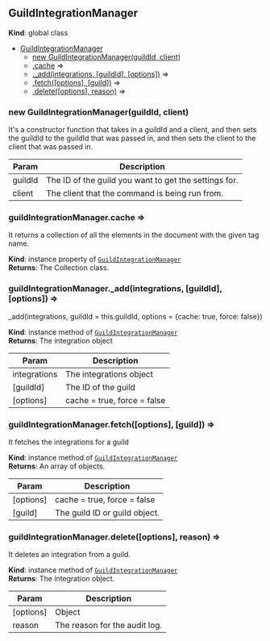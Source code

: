 <a name="GuildIntegrationManager"></a>

## GuildIntegrationManager
**Kind**: global class  

* [GuildIntegrationManager](#GuildIntegrationManager)
    * [new GuildIntegrationManager(guildId, client)](#new_GuildIntegrationManager_new)
    * [.cache](#GuildIntegrationManager+cache) ⇒
    * [._add(integrations, [guildId], [options])](#GuildIntegrationManager+_add) ⇒
    * [.fetch([options], [guild])](#GuildIntegrationManager+fetch) ⇒
    * [.delete([options], reason)](#GuildIntegrationManager+delete) ⇒

<a name="new_GuildIntegrationManager_new"></a>

### new GuildIntegrationManager(guildId, client)
It's a constructor function that takes in a guildId and a client, and then sets the guildId to theguildId that was passed in, and then sets the client to the client that was passed in.


| Param | Description |
| --- | --- |
| guildId | The ID of the guild you want to get the settings for. |
| client | The client that the command is being run from. |

<a name="GuildIntegrationManager+cache"></a>

### guildIntegrationManager.cache ⇒
It returns a collection of all the elements in the document with the given tag name.

**Kind**: instance property of [<code>GuildIntegrationManager</code>](#GuildIntegrationManager)  
**Returns**: The Collection class.  
<a name="GuildIntegrationManager+_add"></a>

### guildIntegrationManager.\_add(integrations, [guildId], [options]) ⇒
_add(integrations, guildId = this.guildId, options = {cache: true, force: false})

**Kind**: instance method of [<code>GuildIntegrationManager</code>](#GuildIntegrationManager)  
**Returns**: The integration object  

| Param | Description |
| --- | --- |
| integrations | The integrations object |
| [guildId] | The ID of the guild |
| [options] | cache = true, force = false |

<a name="GuildIntegrationManager+fetch"></a>

### guildIntegrationManager.fetch([options], [guild]) ⇒
It fetches the integrations for a guild

**Kind**: instance method of [<code>GuildIntegrationManager</code>](#GuildIntegrationManager)  
**Returns**: An array of objects.  

| Param | Description |
| --- | --- |
| [options] | cache = true, force = false |
| [guild] | The guild ID or guild object. |

<a name="GuildIntegrationManager+delete"></a>

### guildIntegrationManager.delete([options], reason) ⇒
It deletes an integration from a guild.

**Kind**: instance method of [<code>GuildIntegrationManager</code>](#GuildIntegrationManager)  
**Returns**: The integration object.  

| Param | Description |
| --- | --- |
| [options] | Object |
| reason | The reason for the audit log. |

